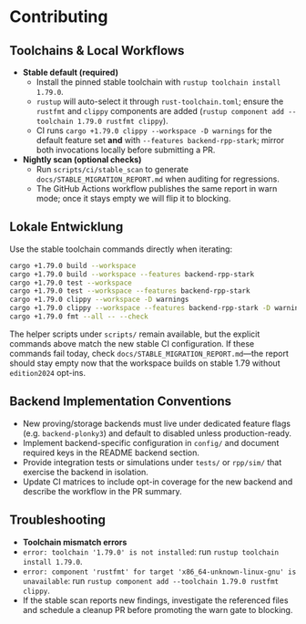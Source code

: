 # Contributing

## Toolchains & Local Workflows

- **Stable default (required)**
  - Install the pinned stable toolchain with `rustup toolchain install 1.79.0`.
  - `rustup` will auto-select it through `rust-toolchain.toml`; ensure the `rustfmt` and `clippy` components are added (`rustup component add --toolchain 1.79.0 rustfmt clippy`).
  - CI runs `cargo +1.79.0 clippy --workspace -D warnings` for the default feature set **and** with `--features backend-rpp-stark`; mirror both invocations locally before submitting a PR.
- **Nightly scan (optional checks)**
  - Run `scripts/ci/stable_scan` to generate `docs/STABLE_MIGRATION_REPORT.md` when auditing for regressions.
  - The GitHub Actions workflow publishes the same report in warn mode; once it stays empty we will flip it to blocking.

## Lokale Entwicklung

Use the stable toolchain commands directly when iterating:

```bash
cargo +1.79.0 build --workspace
cargo +1.79.0 build --workspace --features backend-rpp-stark
cargo +1.79.0 test --workspace
cargo +1.79.0 test --workspace --features backend-rpp-stark
cargo +1.79.0 clippy --workspace -D warnings
cargo +1.79.0 clippy --workspace --features backend-rpp-stark -D warnings
cargo +1.79.0 fmt --all -- --check
```

The helper scripts under `scripts/` remain available, but the explicit commands above match the new stable CI configuration.
If these commands fail today, check `docs/STABLE_MIGRATION_REPORT.md`—the report should stay empty now that the workspace builds on stable 1.79 without `edition2024` opt-ins.

## Backend Implementation Conventions

- New proving/storage backends must live under dedicated feature flags (e.g. `backend-plonky3`) and default to disabled unless production-ready.
- Implement backend-specific configuration in `config/` and document required keys in the README backend section.
- Provide integration tests or simulations under `tests/` or `rpp/sim/` that exercise the backend in isolation.
- Update CI matrices to include opt-in coverage for the new backend and describe the workflow in the PR summary.

## Troubleshooting

- **Toolchain mismatch errors**
- `error: toolchain '1.79.0' is not installed`: run `rustup toolchain install 1.79.0`.
- `error: component 'rustfmt' for target 'x86_64-unknown-linux-gnu' is unavailable`: run `rustup component add --toolchain 1.79.0 rustfmt clippy`.
- If the stable scan reports new findings, investigate the referenced files and schedule a cleanup PR before promoting the warn gate to blocking.
